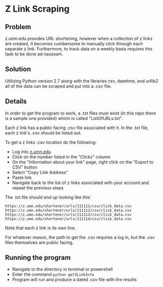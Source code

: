# Z Link Scraping

## Problem
z.umn.edu provides URL shortening, however when a collection of z links are created, it becomes cumbersome to manually click through each separate z link. Furthermore, to track data on a weekly basis requires this task to be done ad nauseam. 


## Solution
Utilizing Python version 2.7 along with the libraries csv, datetime, and urllib2 all of the data can be scraped and put into a .csv file.

## Details

In order to get the program to work, a .txt files must exist (in this repo there is a sample one provided) which is called "ListOfURLs.txt". 

Each z link has a public facing .csv file associated with it. In the .txt file, each z link's .csv should be listed out. 

To get a z links .csv location do the following:

* Log into [z.umn.edu](z.umn.edu)
* Click on the number listed in the "Clicks" column  
* On the "Information about your link" page, right click on the "Export to CSV" button
* Select "Copy Link Address"
* Paste link 
* Navigate back to the list of z links associated with your account and repeat the previous steps

The .txt file should end up looking like this:

```
https://z.umn.edu/shortener/urls/111111/csv/click_data.csv
https://z.umn.edu/shortener/urls/111112/csv/click_data.csv
https://z.umn.edu/shortener/urls/111113/csv/click_data.csv
https://z.umn.edu/shortener/urls/111114/csv/click_data.csv

```
Note that each z link is its own line.

For whatever reason, the path to get the .csv requires a log in, but the .csv files themselves are public facing.

## Running the program

* Navigate to the directory in terminal or powershell
* Enter the command `python getZLinkInfo`
* Program will run and produce a dated .csv file with the results




